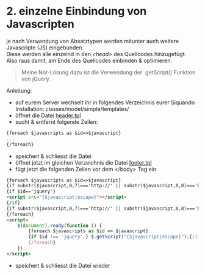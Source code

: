 # 2. einzelne Einbindung von Javascripten

je nach Verwendung von Absatztypen werden mitunter auch weitere Javascripte (JS) eingebunden.   
Diese werden alle einzelnd in den _&lt;head&gt;_ des Quellcodes hinzugefügt. Also raus damit, am Ende des Quellcodes
einbinden & optimieren.

> Meine Not-Lösung dazu ist die Verwendung der .getScript() Funktion von jQuery.

Anleitung:

- auf eurem Server wechselt ihr in folgendes Verzeichnis eurer Siquando Installation: classes/model/simple/templates/
- öffnet die Datei [header.tpl](classes/model/simple/templates/header.tpl)
- sucht & entfernt folgende Zeilen:

```html
{foreach $javascripts as $id=>$javascript}
...
{/foreach}
```

- speichert & schliesst die Datei
- öffnet jetzt im gleichen Verzeichnis die Datei [footer.tpl](classes/model/simple/templates/footer.tpl)
- fügt jetzt die folgenden Zeilen vor dem &lt;/body&gt; Tag ein

```html
{foreach $javascripts as $id=>$javascript}
{if substr($javascript,0,7)==='http://' || substr($javascript,0,8)==='https://'}<!-- START-NGCON [{$id|escape}] -->{/if}
{if $id=='jquery'}
<script src="{$javascript|escape}"></script>
{/if}
{if substr($javascript,0,7)==='http://' || substr($javascript,0,8)==='https://'}<!-- END-NGCON -->{/if}
{/foreach}
<script>
    $(document).ready(function () {
        {foreach $javascripts as $id => $javascript}
        {if $id !== 'jquery' } $.getScript("{$javascript|escape}");{/if}
        {/foreach}
    });
</script>
```

- speichert & schliesst die Datei wieder

